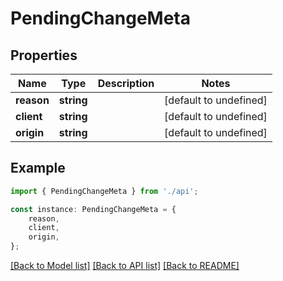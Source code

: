 # PendingChangeMeta


## Properties

Name | Type | Description | Notes
------------ | ------------- | ------------- | -------------
**reason** | **string** |  | [default to undefined]
**client** | **string** |  | [default to undefined]
**origin** | **string** |  | [default to undefined]

## Example

```typescript
import { PendingChangeMeta } from './api';

const instance: PendingChangeMeta = {
    reason,
    client,
    origin,
};
```

[[Back to Model list]](../README.md#documentation-for-models) [[Back to API list]](../README.md#documentation-for-api-endpoints) [[Back to README]](../README.md)
